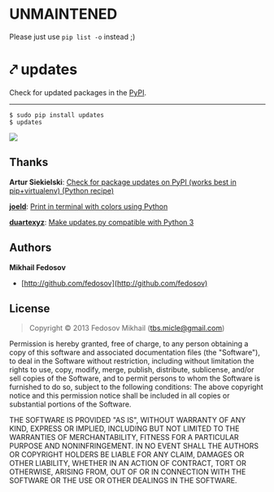 UNMAINTENED
=======

Please just use `pip list -o` instead ;)

⤤ updates
=======

Check for updated packages in the [PyPI]().

-----

```
$ sudo pip install updates
$ updates
```

![](http://i.imgur.com/Fp8ggoK.png)

## Thanks

**Artur Siekielski**: [Check for package updates on PyPI (works best in pip+virtualenv) (Python recipe)](http://code.activestate.com/recipes/577708-check-for-package-updates-on-pypi-works-best-in-pi/)

[**joeld**](http://stackoverflow.com/users/19104/joeld): [Print in terminal with colors using Python](http://stackoverflow.com/questions/287871/print-in-terminal-with-colors-using-python)

[**duartexyz**](https://github.com/duartexyz): [Make updates.py compatible with Python 3](https://github.com/fedosov/updates/pull/4)

## Authors

**Mikhail Fedosov**

+ [http://github.com/fedosov](http://github.com/fedosov)

## License

> Copyright © 2013 Fedosov Mikhail (tbs.micle@gmail.com)

Permission is hereby granted, free of charge, to any person obtaining a copy of this software and associated 
documentation files (the "Software"), to deal in the Software without restriction, including without limitation 
the rights to use, copy, modify, merge, publish, distribute, sublicense, and/or sell copies of the Software, 
and to permit persons to whom the Software is furnished to do so, subject to the following conditions:
The above copyright notice and this permission notice shall be included in all copies or substantial portions 
of the Software.

THE SOFTWARE IS PROVIDED "AS IS", WITHOUT WARRANTY OF ANY KIND, EXPRESS OR IMPLIED, INCLUDING BUT NOT LIMITED 
TO THE WARRANTIES OF MERCHANTABILITY, FITNESS FOR A PARTICULAR PURPOSE AND NONINFRINGEMENT. IN NO EVENT SHALL 
THE AUTHORS OR COPYRIGHT HOLDERS BE LIABLE FOR ANY CLAIM, DAMAGES OR OTHER LIABILITY, WHETHER IN AN ACTION OF 
CONTRACT, TORT OR OTHERWISE, ARISING FROM, OUT OF OR IN CONNECTION WITH THE SOFTWARE OR THE USE OR OTHER DEALINGS 
IN THE SOFTWARE.
